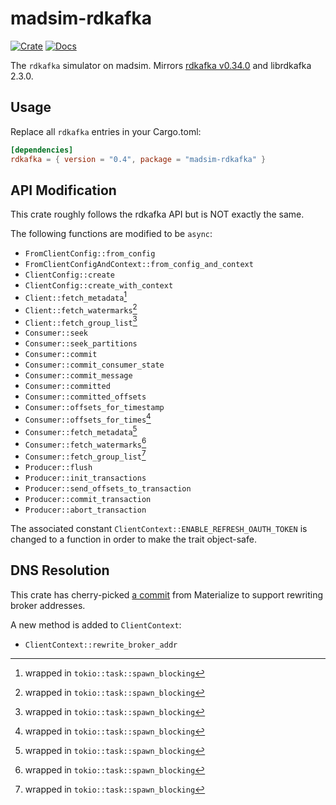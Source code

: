 # madsim-rdkafka

[![Crate](https://img.shields.io/crates/v/madsim-rdkafka.svg)](https://crates.io/crates/madsim-rdkafka)
[![Docs](https://docs.rs/madsim-rdkafka/badge.svg)](https://docs.rs/madsim-rdkafka)

The `rdkafka` simulator on madsim. Mirrors [rdkafka v0.34.0](https://docs.rs/rdkafka/0.34.0/rdkafka/index.html) and librdkafka 2.3.0.

## Usage

Replace all `rdkafka` entries in your Cargo.toml:

```toml
[dependencies]
rdkafka = { version = "0.4", package = "madsim-rdkafka" }
```

## API Modification

This crate roughly follows the rdkafka API but is NOT exactly the same.

The following functions are modified to be `async`:

- `FromClientConfig::from_config`
- `FromClientConfigAndContext::from_config_and_context`
- `ClientConfig::create`
- `ClientConfig::create_with_context`
- `Client::fetch_metadata`[^1]
- `Client::fetch_watermarks`[^1]
- `Client::fetch_group_list`[^1]
- `Consumer::seek`
- `Consumer::seek_partitions`
- `Consumer::commit`
- `Consumer::commit_consumer_state`
- `Consumer::commit_message`
- `Consumer::committed`
- `Consumer::committed_offsets`
- `Consumer::offsets_for_timestamp`
- `Consumer::offsets_for_times`[^1]
- `Consumer::fetch_metadata`[^1]
- `Consumer::fetch_watermarks`[^1]
- `Consumer::fetch_group_list`[^1]
- `Producer::flush`
- `Producer::init_transactions`
- `Producer::send_offsets_to_transaction`
- `Producer::commit_transaction`
- `Producer::abort_transaction`

[^1]: wrapped in `tokio::task::spawn_blocking`

The associated constant `ClientContext::ENABLE_REFRESH_OAUTH_TOKEN` is changed to a function in order to make the trait object-safe.

## DNS Resolution

This crate has cherry-picked [a commit] from Materialize to support rewriting broker addresses.

[a commit]: https://github.com/MaterializeInc/rust-rdkafka/commit/8ea07c4d2b96636ff093e670bc921892aee0d56a

A new method is added to `ClientContext`:

- `ClientContext::rewrite_broker_addr`
